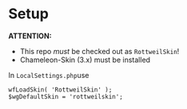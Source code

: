 # Setup

__ATTENTION:__
- This repo _must_ be checked out as `RottweilSkin`!
- Chameleon-Skin (3.x) must be installed


In `LocalSettings.php`use

    wfLoadSkin( 'RottweilSkin' );
    $wgDefaultSkin = 'rottweilskin';
